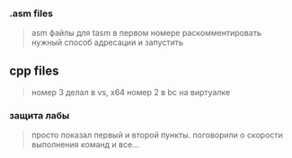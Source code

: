 ### .asm files
> asm файлы для tasm
> в первом номере раскомментировать нужный способ адресации и запустить

## cpp files
> номер 3 делал в vs, x64
> номер 2 в bc на виртуалке

### защита лабы
> просто показал первый и второй пункты. поговорили о скорости выполнения команд и все...
